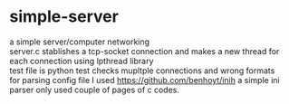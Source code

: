 # simple-server
a simple server/computer networking</br>
server.c stablishes a tcp-socket connection and makes a new thread for each connection using lpthread library</br>
test file is python test checks mupltple connections and wrong formats</br>
for parsing config file I used https://github.com/benhoyt/inih a simple ini parser only used couple of pages of c codes.
